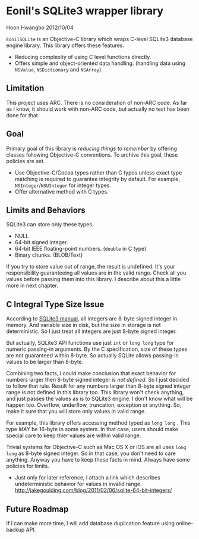 Eonil's SQLite3 wrapper library
===============================
Hoon Hwangbo
2012/10/04


`EonilSQLite` is an Objective-C library which wraps C-level SQLite3 database engine library.
This library offers these features.

-	Reducing complexity of using C level functions directly.
-	Offers simple and object-oriented data handling. (handling data using `NSValue`, `NSDictionary` and `NSArray`)




Limitation
----------
This project uses ARC. There is no consideration of non-ARC code.
As far as I know, it should work with non-ARC code, but actually no test has been done for that.







Goal
----

Primary goal of this library is *reducing things to remember* by offering classes following Objective-C conventions.
To archive this goal, these policies are set.

-	Use Objective-C/Cocoa types rather than C types unless exact type matching is required to guarantee integrity by default.
	For example, `NSInteger`/`NSUInteger` for integer types.
-	Offer alternative method with C types.






Limits and Behaviors
--------------------
SQLite3 can store only these types.

-	NULL
-	64-bit signed integer.
-	64-bit IEEE floating-point numbers. (`double` in C type)
-	Binary chunks. (BLOB/Text)

If you try to store value out of range, the result is undefined.
It's your responsibility guaranteeing all values are in the valid range.
Check all you values before passing them into this library.
I describe about this a little more in next chapter.




C Integral Type Size Issue
--------------------------
According to [SQLite3 manual](http://www.sqlite.org/datatype3.html),
all integers are 8-byte signed integer in memory. And variable size
in disk, but the size in storage is not deterministic. So I just
treat all integers are just 8-byte signed integer.

But actually, SQLite3 API functions use just `int` or `long long` type
for numeric passing-in arguments. By the C specification, size of these
types are not guaranteed within 8-byte. So actually SQLite allows
passing-in values to be larger than 8-byte.

Combining two facts, I could make conclusion that exact behavior for
numbers larger then 8-byte signed integer is *not defined*. So I just 
decided to follow that rule. Result for any numbers larger than 8-byte 
signed integer range is not defined in this library too. This library 
won't check anything, and just passes the values as is to SQLite3 engine. 
I don't know what will be happen too. Overflow, underflow, truncation, 
exception or anything. So, make it sure that you will store only values 
in valid range.
	
For example, this library offers accessing method typed as `long long`
. This type *MAY* be 16-byte in some system. In that case, users
should make special care to keep thier values are within valid range.

Trivial systems for Objective-C such as Mac OS X or iOS are all uses
`long long` as 8-byte signed integer. So in that case, you don't need 
to care anything. Anyway you have to keep these facts in mind. Always 
have some policies for limits.

*	Just only for later reference, I attach a link which describes 
	undeterministic behavior for values in invalid range.
	http://jakegoulding.com/blog/2011/02/06/sqlite-64-bit-integers/
	
	
	
	
	

	
	
	
	
	
	
	
	
	
Future Roadmap
--------------
If I can make more time, I will add database duplication feature using online-backup API.


	

